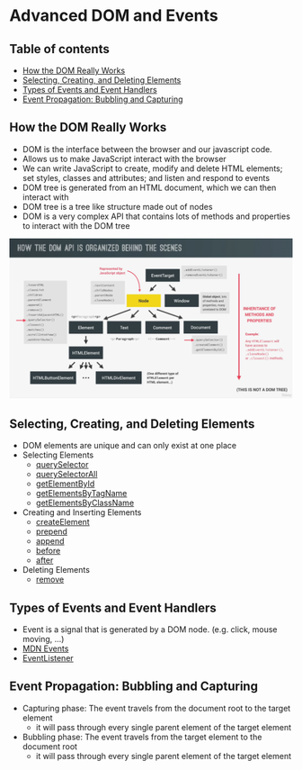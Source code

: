 # Advanced DOM and Events

## Table of contents
* [How the DOM Really Works](#how-the-dom-really-works)
* [Selecting, Creating, and Deleting Elements](#selecting-creating-and-deleting-elements)
* [Types of Events and Event Handlers](#types-of-events-and-event-handlers)
* [Event Propagation: Bubbling and Capturing](#event-propagation--bubbling-and-capturing)

## How the DOM Really Works
* DOM is the interface between the browser and our javascript code.
* Allows us to make JavaScript interact with the browser
* We can write JavaScript to create, modify and delete HTML elements; set styles, classes and attributes; and listen and respond to events
* DOM tree is generated from an HTML document, which we can then interact with
* DOM tree is a tree like structure made out of nodes
* DOM is a very complex API that contains lots of methods and properties to interact with the DOM tree

![how_dom_api_is_organized](how_dom_api_is_organized.png)

## Selecting, Creating, and Deleting Elements
* DOM elements are unique and can only exist at one place
* Selecting Elements
  * [querySelector](https://developer.mozilla.org/en-US/docs/Web/API/Document/querySelector)
  * [querySelectorAll](https://developer.mozilla.org/en-US/docs/Web/API/Document/querySelectorAll)
  * [getElementById](https://developer.mozilla.org/en-US/docs/Web/API/Document/getElementById)
  * [getElementsByTagName](https://developer.mozilla.org/en-US/docs/Web/API/Document/getElementsByTagName)
  * [getElementsByClassName](https://developer.mozilla.org/en-US/docs/Web/API/Document/getElementsByClassName)
* Creating and Inserting Elements
  * [createElement](https://developer.mozilla.org/en-US/docs/Web/API/Document/createElement)
  * [prepend](https://developer.mozilla.org/en-US/docs/Web/API/Element/prepend)
  * [append](https://developer.mozilla.org/en-US/docs/Web/API/Element/append)
  * [before](https://developer.mozilla.org/en-US/docs/Web/API/Element/before)
  * [after](https://developer.mozilla.org/en-US/docs/Web/API/Element/after)
* Deleting Elements
  * [remove](https://developer.mozilla.org/en-US/docs/Web/API/Element/remove)

## Types of Events and Event Handlers
* Event is a signal that is generated by a DOM node. (e.g. click, mouse moving, ...)
* [MDN Events](https://developer.mozilla.org/en-US/docs/Web/Events#event_listing)
* [EventListener](https://developer.mozilla.org/en-US/docs/Web/API/EventTarget/addEventListener)

## Event Propagation: Bubbling and Capturing
* Capturing phase: The event travels from the document root to the target element
  * it will pass through every single parent element of the target element
* Bubbling phase: The event travels from the target element to the document root
  * it will pass through every single parent element of the target element
